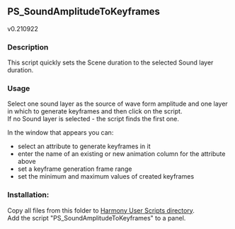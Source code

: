 ## PS_SoundAmplitudeToKeyframes
v0.210922

### Description
This script quickly sets the Scene duration to the selected Sound layer duration.

### Usage
Select one sound layer as the source of wave form amplitude and one layer in which to generate keyframes and then click on the script.  
If no Sound layer is selected - the script finds the first one.

In the window that appears you can:
* select an attribute to generate keyframes in it
* enter the name of an existing or new animation column for the attribute above
* set a keyframe generation frame range
* set the minimum and maximum values of created keyframes

### Installation:
Copy all files from this folder to [Harmony User Scripts directory](https://docs.toonboom.com/help/harmony-20/premium/scripting/import-script.html).\
Add the script "PS_SoundAmplitudeToKeyframes" to a panel.  
